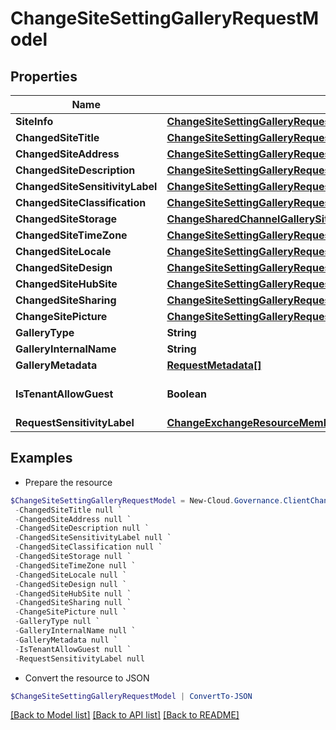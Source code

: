 # ChangeSiteSettingGalleryRequestModel
## Properties

Name | Type | Description | Notes
------------ | ------------- | ------------- | -------------
**SiteInfo** | [**ChangeSiteSettingGalleryRequestModelSiteInfo**](ChangeSiteSettingGalleryRequestModelSiteInfo.md) |  | [optional] 
**ChangedSiteTitle** | [**ChangeSiteSettingGalleryRequestModelChangedSiteTitle**](ChangeSiteSettingGalleryRequestModelChangedSiteTitle.md) |  | [optional] 
**ChangedSiteAddress** | [**ChangeSiteSettingGalleryRequestModelChangedSiteTitle**](ChangeSiteSettingGalleryRequestModelChangedSiteTitle.md) |  | [optional] 
**ChangedSiteDescription** | [**ChangeSiteSettingGalleryRequestModelChangedSiteTitle**](ChangeSiteSettingGalleryRequestModelChangedSiteTitle.md) |  | [optional] 
**ChangedSiteSensitivityLabel** | [**ChangeSiteSettingGalleryRequestModelChangedSiteSensitivityLabel**](ChangeSiteSettingGalleryRequestModelChangedSiteSensitivityLabel.md) |  | [optional] 
**ChangedSiteClassification** | [**ChangeSiteSettingGalleryRequestModelChangedSiteClassification**](ChangeSiteSettingGalleryRequestModelChangedSiteClassification.md) |  | [optional] 
**ChangedSiteStorage** | [**ChangeSharedChannelGallerySiteStorage**](ChangeSharedChannelGallerySiteStorage.md) |  | [optional] 
**ChangedSiteTimeZone** | [**ChangeSiteSettingGalleryRequestModelChangedSiteTimeZone**](ChangeSiteSettingGalleryRequestModelChangedSiteTimeZone.md) |  | [optional] 
**ChangedSiteLocale** | [**ChangeSiteSettingGalleryRequestModelChangedSiteTimeZone**](ChangeSiteSettingGalleryRequestModelChangedSiteTimeZone.md) |  | [optional] 
**ChangedSiteDesign** | [**ChangeSiteSettingGalleryRequestModelChangedSiteDesign**](ChangeSiteSettingGalleryRequestModelChangedSiteDesign.md) |  | [optional] 
**ChangedSiteHubSite** | [**ChangeSiteSettingGalleryRequestModelChangedSiteHubSite**](ChangeSiteSettingGalleryRequestModelChangedSiteHubSite.md) |  | [optional] 
**ChangedSiteSharing** | [**ChangeSiteSettingGalleryRequestModelChangedSiteSharing**](ChangeSiteSettingGalleryRequestModelChangedSiteSharing.md) |  | [optional] 
**ChangeSitePicture** | [**ChangeSiteSettingGalleryRequestModelChangeSitePicture**](ChangeSiteSettingGalleryRequestModelChangeSitePicture.md) |  | [optional] 
**GalleryType** | **String** |  | [optional] 
**GalleryInternalName** | **String** |  | [optional] 
**GalleryMetadata** | [**RequestMetadata[]**](RequestMetadata.md) |  | [optional] 
**IsTenantAllowGuest** | **Boolean** |  | [optional] [default to $false]
**RequestSensitivityLabel** | [**ChangeExchangeResourceMembershipGalleryRequestModelRequestSensitivityLabel**](ChangeExchangeResourceMembershipGalleryRequestModelRequestSensitivityLabel.md) |  | [optional] 

## Examples

- Prepare the resource
```powershell
$ChangeSiteSettingGalleryRequestModel = New-Cloud.Governance.ClientChangeSiteSettingGalleryRequestModel  -SiteInfo null `
 -ChangedSiteTitle null `
 -ChangedSiteAddress null `
 -ChangedSiteDescription null `
 -ChangedSiteSensitivityLabel null `
 -ChangedSiteClassification null `
 -ChangedSiteStorage null `
 -ChangedSiteTimeZone null `
 -ChangedSiteLocale null `
 -ChangedSiteDesign null `
 -ChangedSiteHubSite null `
 -ChangedSiteSharing null `
 -ChangeSitePicture null `
 -GalleryType null `
 -GalleryInternalName null `
 -GalleryMetadata null `
 -IsTenantAllowGuest null `
 -RequestSensitivityLabel null
```

- Convert the resource to JSON
```powershell
$ChangeSiteSettingGalleryRequestModel | ConvertTo-JSON
```

[[Back to Model list]](../README.md#documentation-for-models) [[Back to API list]](../README.md#documentation-for-api-endpoints) [[Back to README]](../README.md)

